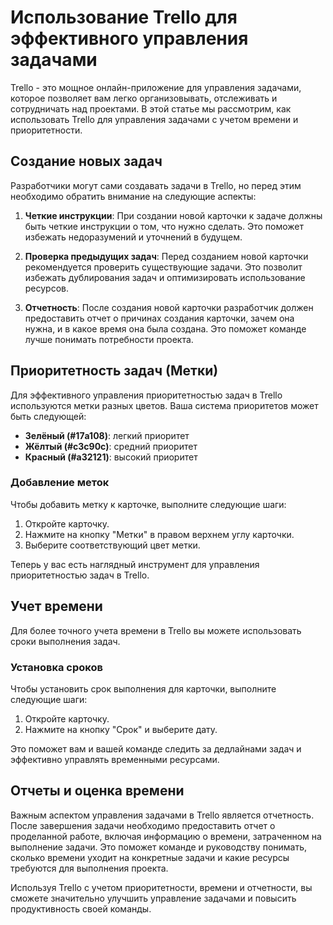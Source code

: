# Использование Trello для эффективного управления задачами

Trello - это мощное онлайн-приложение для управления задачами, которое позволяет вам легко организовывать, отслеживать и сотрудничать над проектами. В этой статье мы рассмотрим, как использовать Trello для управления задачами с учетом времени и приоритетности.

## Создание новых задач

Разработчики могут сами создавать задачи в Trello, но перед этим необходимо обратить внимание на следующие аспекты:

1. **Четкие инструкции**: При создании новой карточки к задаче должны быть четкие инструкции о том, что нужно сделать. Это поможет избежать недоразумений и уточнений в будущем.

2. **Проверка предыдущих задач**: Перед созданием новой карточки рекомендуется проверить существующие задачи. Это позволит избежать дублирования задач и оптимизировать использование ресурсов.

3. **Отчетность**: После создания новой карточки разработчик должен предоставить отчет о причинах создания карточки, зачем она нужна, и в какое время она была создана. Это поможет команде лучше понимать потребности проекта.

## Приоритетность задач (Метки)

Для эффективного управления приоритетностью задач в Trello используются метки разных цветов. Ваша система приоритетов может быть следующей:

- **Зелёный (#17a108)**: легкий приоритет
- **Жёлтый (#c3c90c)**: средний приоритет
- **Красный (#a32121)**: высокий приоритет

### Добавление меток

Чтобы добавить метку к карточке, выполните следующие шаги:

1. Откройте карточку.
2. Нажмите на кнопку "Метки" в правом верхнем углу карточки.
3. Выберите соответствующий цвет метки.

Теперь у вас есть наглядный инструмент для управления приоритетностью задач в Trello.

## Учет времени

Для более точного учета времени в Trello вы можете использовать сроки выполнения задач.

### Установка сроков

Чтобы установить срок выполнения для карточки, выполните следующие шаги:

1. Откройте карточку.
2. Нажмите на кнопку "Срок" и выберите дату.

Это поможет вам и вашей команде следить за дедлайнами задач и эффективно управлять временными ресурсами.

## Отчеты и оценка времени

Важным аспектом управления задачами в Trello является отчетность. После завершения задачи необходимо предоставить отчет о проделанной работе, включая информацию о времени, затраченном на выполнение задачи. Это поможет команде и руководству понимать, сколько времени уходит на конкретные задачи и какие ресурсы требуются для выполнения проекта.

Используя Trello с учетом приоритетности, времени и отчетности, вы сможете значительно улучшить управление задачами и повысить продуктивность своей команды.
